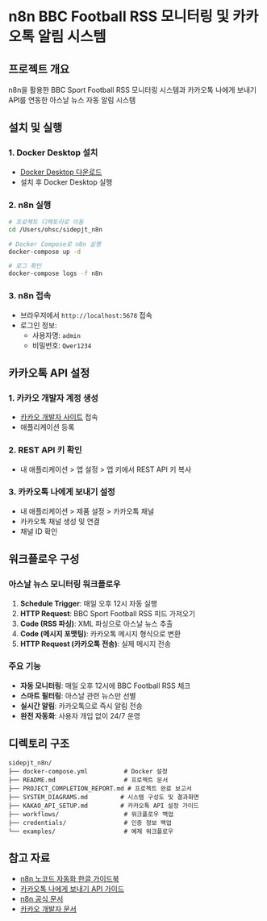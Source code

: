 # n8n BBC Football RSS 모니터링 및 카카오톡 알림 시스템

## 프로젝트 개요
n8n을 활용한 BBC Sport Football RSS 모니터링 시스템과 카카오톡 나에게 보내기 API를 연동한 아스날 뉴스 자동 알림 시스템

## 설치 및 실행

### 1. Docker Desktop 설치
- [Docker Desktop 다운로드](https://www.docker.com/products/docker-desktop/)
- 설치 후 Docker Desktop 실행

### 2. n8n 실행
```bash
# 프로젝트 디렉토리로 이동
cd /Users/ohsc/sidepjt_n8n

# Docker Compose로 n8n 실행
docker-compose up -d

# 로그 확인
docker-compose logs -f n8n
```

### 3. n8n 접속
- 브라우저에서 `http://localhost:5678` 접속
- 로그인 정보:
  - 사용자명: `admin`
  - 비밀번호: `Qwer1234`

## 카카오톡 API 설정

### 1. 카카오 개발자 계정 생성
- [카카오 개발자 사이트](https://developers.kakao.com/) 접속
- 애플리케이션 등록

### 2. REST API 키 확인
- 내 애플리케이션 > 앱 설정 > 앱 키에서 REST API 키 복사

### 3. 카카오톡 나에게 보내기 설정
- 내 애플리케이션 > 제품 설정 > 카카오톡 채널
- 카카오톡 채널 생성 및 연결
- 채널 ID 확인

## 워크플로우 구성

### 아스날 뉴스 모니터링 워크플로우
1. **Schedule Trigger**: 매일 오후 12시 자동 실행
2. **HTTP Request**: BBC Sport Football RSS 피드 가져오기
3. **Code (RSS 파싱)**: XML 파싱으로 아스날 뉴스 추출
4. **Code (메시지 포맷팅)**: 카카오톡 메시지 형식으로 변환
5. **HTTP Request (카카오톡 전송)**: 실제 메시지 전송

### 주요 기능
- **자동 모니터링**: 매일 오후 12시에 BBC Football RSS 체크
- **스마트 필터링**: 아스날 관련 뉴스만 선별
- **실시간 알림**: 카카오톡으로 즉시 알림 전송
- **완전 자동화**: 사용자 개입 없이 24/7 운영

## 디렉토리 구조
```
sidepjt_n8n/
├── docker-compose.yml          # Docker 설정
├── README.md                   # 프로젝트 문서
├── PROJECT_COMPLETION_REPORT.md # 프로젝트 완료 보고서
├── SYSTEM_DIAGRAMS.md         # 시스템 구성도 및 결과화면
├── KAKAO_API_SETUP.md         # 카카오톡 API 설정 가이드
├── workflows/                  # 워크플로우 백업
├── credentials/                # 인증 정보 백업
└── examples/                   # 예제 워크플로우
```

## 참고 자료
- [n8n 노코드 자동화 한글 가이드북](https://wikidocs.net/290881)
- [카카오톡 나에게 보내기 API 가이드](https://wikidocs.net/290905)
- [n8n 공식 문서](https://docs.n8n.io/)
- [카카오 개발자 문서](https://developers.kakao.com/docs)
